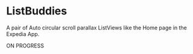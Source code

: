 ListBuddies
===========

A pair of Auto circular scroll parallax ListViews like the Home page in the Expedia App.

ON PROGRESS

